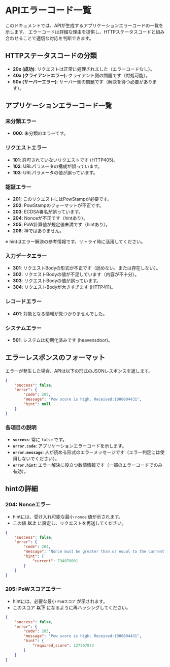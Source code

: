 # APIエラーコード一覧

このドキュメントでは、APIが生成するアプリケーションエラーコードの一覧を示します。
エラーコードは詳細な理由を提供し、HTTPステータスコードと組み合わせることで適切な対応を判断できます。

## HTTPステータスコードの分類

- **20x (成功)**: リクエストは正常に処理されました（エラーコードなし）。
- **40x (クライアントエラー)**: クライアント側の問題です（対処可能）。
- **50x (サーバーエラー)**: サーバー側の問題です（解決を待つ必要があります）。

## アプリケーションエラーコード一覧

### 未分類エラー
- **000**: 未分類のエラーです。

### リクエストエラー
- **101**: 許可されていないリクエストです (HTTP405)。
- **102**: URLパラメータの構成が誤っています。
- **103**: URLパラメータの値が誤っています。

### 認証エラー
- **201**: このリクエストにはPowStampが必要です。
- **202**: PowStampのフォーマットが不正です。
- **203**: ECDSA署名が誤っています。
- **204**: Nonceが不正です（hintあり）。
- **205**: PoW計算値が規定値未満です（hintあり）。
- **206**: 神ではありません。

※ hintはエラー解決の参考情報です。リトライ時に活用してください。

### 入力データエラー
- **301**: リクエストBodyの形式が不正です（読めない、または存在しない）。
- **302**: リクエストBodyの値が不足しています（内容が不十分）。
- **303**: リクエストBodyの値が誤っています。
- **304**: リクエストBodyが大きすぎます (HTTP411)。

### レコードエラー
- **401**: 対象となる情報が見つかりませんでした。

### システムエラー
- **501**: システムは初期化済みです (heavensdoor)。

## エラーレスポンスのフォーマット

エラーが発生した場合、APIは以下の形式のJSONレスポンスを返します。

```json
{
    "success": false,
    "error": {
        "code": 205,
        "message": "Pow score is high. Received:1000804431",
        "hint": null
    }
}
```

### 各項目の説明
- **`success`**: 常に `false` です。
- **`error.code`**: アプリケーションエラーコードを示します。
- **`error.message`**: 人が読める形式のエラーメッセージです（エラー判定には使用しないでください）。
- **`error.hint`**: エラー解決に役立つ数値情報です（一部のエラーコードでのみ有効）。

## hintの詳細

### 204: Nonceエラー

- hintには、受け入れ可能な最小 `nonce` 値が示されます。
- この値 **以上** に設定し、リクエストを再送してください。

```json
{
    "success": false,
    "error": {
        "code": 204,
        "message": "Nonce must be greater than or equal to the current value.",
        "hint": {
            "current": 794070001
        }
    }
}
```

### 205: PoWスコアエラー

- hintには、必要な最小 `PoWスコア` が示されます。
- このスコア **以下** になるように再ハッシングしてください。

```json
{
    "success": false,
    "error": {
        "code": 205,
        "message": "Pow score is high. Received:1000804431",
        "hint": {
            "required_score": 127567873
        }
    }
}
```




